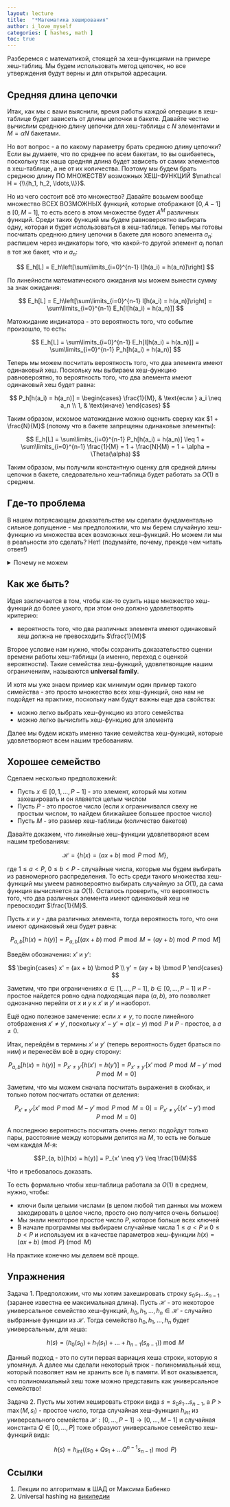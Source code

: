 ```yaml
---
layout: lecture
title:  "*Математика хеширования"
author: i_love_myself
categories: [ hashes, math ]
toc: true
---
```


Разберемся с математикой, стоящей за хеш-функциями на примере хеш-таблиц. Мы будем использовать метод цепочек, но все утверждения будут верны и для открытой адресации.

## Средняя длина цепочки

Итак, как мы с вами выяснили, время работы каждой операции в хеш-таблице будет зависеть от длины цепочки в бакете. Давайте честно вычислим среднюю длину цепочки для хеш-таблицы с $N$ элементами и $M = \alpha N$ бакетами.

Но вот вопрос - а по какому параметру брать среднюю длину цепочки? Если вы думаете, что по среднее по всем бакетам, то вы ошибаетесь, поскольку так наша средняя длина будет зависеть от самих элементов в хеш-таблице, а не от их количества. Поэтому мы будем брать среднюю длину ПО МНОЖЕСТВУ возможных ХЕШ-ФУНКЦИЙ $\mathcal H = {\\{h_1, h_2, \ldots,\\}}$.

Но из чего состоит всё это множество? Давайте возьмем вообще множество ВСЕХ ВОЗМОЖНЫХ функций, которые отображают $[0, A-1]$ в $[0, M-1]$, то есть всего в этом множестве будет $A^M$ различных функций. Среди таких функций мы будем равновероятно выбирать одну, которая и будет использоваться в хеш-таблице. Теперь мы готовы посчитать среднюю длину цепочки в бакете для нового элемента $a_n$: распишем через индикаторы того, что какой-то другой элемент $a_i$ попал в тот же бакет, что и $a_n$:

$$
E_h[L] = E_h\left[\sum\limits_{i=0}^{n-1} I[h(a_i) = h(a_n)]\right]
$$

По линейности математического ожидания мы можем вынести сумму за знак ожидания:

$$
E_h[L] = E_h\left[\sum\limits_{i=0}^{n-1} I[h(a_i) = h(a_n)]\right] = \sum\limits_{i=0}^{n-1} E_h[I[h(a_i) = h(a_n)]]
$$

Матожидание индикатора - это вероятность того, что событие произошло, то есть:

$$
E_h[L] = \sum\limits_{i=0}^{n-1} E_h[I[h(a_i) = h(a_n)]] = \sum\limits_{i=0}^{n-1} P_h[h(a_i) = h(a_n)]
$$

Теперь мы можем посчитать вероятность того, что два элемента имеют одинаковый хеш. Поскольку мы выбираем хеш-функцию равновероятно, то вероятность того, что два элемента имеют одинаковый хеш будет равна:

$$
P_h[h(a_i) = h(a_n)] = \begin{cases}
\frac{1}{M}, & \text{если } a_i \neq a_n \\
1, & \text{иначе}
\end{cases}
$$

Таким образом, искомое матожидание можно оценить сверху как $1 + \frac{N}{M}$ (потому что в бакете запрещены одинаковые элементы):

$$
E_h[L] = \sum\limits_{i=0}^{n-1} P_h[h(a_i) = h(a_n)] \leq 1 + \sum\limits_{i=0}^{n-1} \frac{1}{M} = 1 + \frac{N}{M} = 1 + \alpha = \Theta(\alpha)
$$

Таким образом, мы получили константную оценку для средней длины цепочки в бакете, следовательно хеш-таблица будет работать за $O(1)$ в среднем.

## Где-то проблема

В нашем потрясающем доказательстве мы сделали фундаментально сильное допущение - мы предположили, что мы берем случайную хеш-функцию из множества всех возможных хеш-функций. Но можем ли мы в реальности это сделать? Нет! (подумайте, почему, прежде чем читать ответ!)

<details markdown="1">
<summary>Почему не можем</summary>

Чтобы закодировать произвольную функцию из $[0, A-1]$ в $[0, M-1]$, нам нужно запомнить всю таблицу переходов $\forall a \in [0, A-1] \to [0, \ldots, M-1]$. То есть нам нужно $O(A \log M)$ памяти, чтобы закодировать произвольную функцию, а мы то хотели использовать $O(M)$ памяти. Поэтому мы не можем выбрать произвольную хеш-функцию.

</details>

## Как же быть?

Идея заключается в том, чтобы как-то сузить наше множество хеш-функций до более узкого, при этом оно должно удовлетворять критерию:

* вероятность того, что два различных элемента имеют одинаковый хеш должна не превосходить $\frac{1}{M}$

Второе условие нам нужно, чтобы сохранить доказательство оценки времени работы хеш-таблицы (а именно, переход с оценкой вероятности). Такие семейства хеш-функций, удовлетвоящие нашим ограничениям, называются **universal family**.

И хотя мы уже знаем пример как минимум один пример такого симейства - это просто множество всех хеш-функций, оно нам не подойдет на практике, поскольку нам будут важны еще два свойства:

* можно легко выбрать хеш-функцию из этого семейства
* можно легко вычислить хеш-функцию для элемента

Далее мы будем искать именно такие семейства хеш-функций, которые удовлетворяют всем нашим требованиям.

## Хорошее семейство

Сделаем несколько предположений:

* Пусть $x \in [0, 1, \ldots, P-1]$ - это элемент, который мы хотим захешировать и он ялвяется целым числом
* Пусть $P$ - это простое число (если $x$ ограничивался свеху не простым числом, то найдем ближайшее большее простое число)
* Пусть $M$ - это размер хеш-таблицы (количество бакетов)

Давайте докажем, что линейные хеш-функции удовлетворяют всем нашим требованиям:

$$
\mathcal H = \left\{h(x) = (ax + b) \bmod P \bmod M\right\},
$$

где $1 \leq a < P$, $0 \leq b < P$ - случайные числа, которые мы будем выбирать из равномерного распределения. То есть среди такого множества хеш-функций мы умеем равновероятно выбирать случайную за $O(1)$, да сама функция вычисляется за $O(1)$. Осталось проверить, что вероятность того, что два различных элемента имеют одинаковый хеш не превосходит $\frac{1}{M}$.

Пусть $x$ и $y$ - два различных элемента, тогда вероятность того, что они имеют одинаковый хеш будет равна:

$$
P_{a, b}[h(x) = h(y)] = P_{a, b}[(ax + b) \bmod P \bmod M = (ay + b) \bmod P \bmod M]
$$

Введём обозначения: $x'$ и $y'$:

$$
\begin{cases}
x' = (ax + b) \bmod P \\
y' = (ay + b) \bmod P
\end{cases}
$$

Заметим, что при ограничениях $a \in [1, \ldots, P - 1]$, $b \in [0, \ldots, P - 1]$ и $P$ - простое найдется ровно одна подходящая пара $(a, b)$, это позволяет однозначно перейти от $x$ и $y$ к $x'$ и $y'$ и наоборот.

Ещё одно полезное замечение: если $x \neq y$, то после линейного отображения $x' \neq y'$, поскольку $x' - y' = a(x - y) \bmod P$ и $P$ - простое, а $a \neq 0$.

Итак, перейдём в термины $x'$ и $y'$ (теперь вероятность будет браться по ним) и перенесём всё в одну сторону:

$$
P_{a, b}[h(x) = h(y)] = P_{x' \neq y'}[h(x') = h(y')] = P_{x' \neq y'}[x' \bmod P \bmod M - y' \bmod P \bmod M = 0]
$$

Заметим, что мы можем сначала посчитать выражения в скобках, и только потом посчитать остатки  от деления:

$$
P_{x' \neq y'}[x' \bmod P \bmod M - y' \bmod P \bmod M = 0] = P_{x' \neq y'}[(x' - y') \bmod P \bmod M = 0]
$$

А последнюю вероятность посчитать очень легко: подойдут только пары, расстояние между которыми делится на $M$, то есть не больше чем каждая $M$-я:

$$P_{a, b}[h(x) = h(y)] = P_{x' \neq y'} \leq \frac{1}{M}$$

Что и требовалось доказать.

То есть формально чтобы хеш-таблица работала за $O(1)$ в среднем, нужно, чтобы:

* ключи были целыми числами (в целом любой тип данных мы можем закодировать в целое число, просто оно получится очень большое)
* Мы знали некоторое простое число $P$, которое больше всех ключей
* В начале программы мы выбираем случайные числа $1 \leq a < P$ и $0 \leq b < P$ и используем их в качестве параметров хеш-функции $h(x) = (ax + b) \pmod P \pmod M$

На практике конечно мы делаем всё проще.

## Упражнения

Задача 1. Предположим, что мы хотим захешировать строку $s_0s_1\ldots s_{n-1}$ (заранее известна ее максимальная длина). Пусть $\mathcal H$ - это некоторое универсальное семейство хеш-функций, $h_0, h_1, \ldots, h_n \in \mathcal H$ - случайно выбранные функции из $\mathcal H$. Тогда семейство $h_0, h_1, \ldots, h_n$ будет универсальным, для хеша:

$$ h(s) = (h_0(s_0) + h_1(s_1) + \ldots + h_{n-1}(s_{n-1})) \bmod M$$

Данный подход - это по сути первая вариация хеша строки, которую я упомянул. А далее мы сделали некоторый трюк - полиномиальный хеш, который позволяет нам не хранить все $h_i$ в памяти. И вот оказывается, что полиномиальный хеш тоже можно представить как универсальное семейство!

Задача 2. Пусть мы хотим хешировать строки вида $s=s_0s_1\ldots s_{n-1}$, а $P > \max(M, s_i)$ - простое число, тогда случайная хеш-функция $h_{int}$ из универсального семейства $\mathcal H: [0, \ldots, P-1] \to [0, \ldots, M-1]$ и случайная константа $Q \in [0, \ldots, P]$ тоже образуют универсальное семейство хеш-функций вида:

$$ h(s) = h_{int}((s_0 + Qs_1 + \ldots Q^{n-1}s_{n-1}) \bmod P)$$

## Ссылки

1. Лекции по алгоритмам в ШАД от Максима Бабенко
2. Universal hashing на [википедии](https://en.wikipedia.org/wiki/Universal_hashing)
